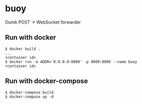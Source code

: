 buoy
====

Dumb POST -> WebSocket forwarder

Run with docker
---------------

```
$ docker build .
...
<container id>
$ docker run -e ADDR='0.0.0.0:8080' -p 8080:8080 --name buoy <container id>
```

Run with docker-compose
---------------

```
$ docker-compose build
$ docker-compose up -d
```
